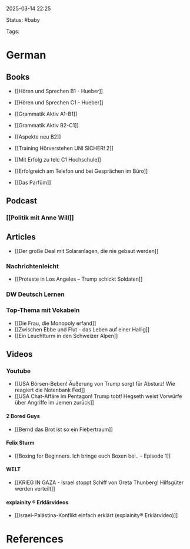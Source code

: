 2025-03-14 22:25

Status: #baby 

Tags:


# German

## Books

- [[Hören und Sprechen B1 - Hueber]]
- [[Hören und Sprechen C1 - Hueber]]
- [[Grammatik Aktiv A1-B1]]
- [[Grammatik Aktiv B2-C1]]
- [[Aspekte neu B2]]
- [[Training Hörverstehen UNI SICHER! 2]]
- [[Mit Erfolg zu telc C1 Hochschule]]
- [[Erfolgreich am Telefon und bei Gesprächen im Büro]]

- [[Das Parfüm]]
## Podcast

### [[Politik mit Anne Will]]


## Articles

- [[Der große Deal mit Solaranlagen, die nie gebaut werden]]

### Nachrichtenleicht
- [[Proteste in Los Angeles – Trump schickt Soldaten]]


### DW Deutsch Lernen



### Top-Thema mit Vokabeln

- [[Die Frau, die Monopoly erfand]]
- [[Zwischen Ebbe und Flut - das Leben auf einer Hallig]]
- [[Ein Leuchtturm in den Schweizer Alpen]]

## Videos

### Youtube

- [[USA Börsen-Beben! Äußerung von Trump sorgt für Absturz! Wie reagiert die Notenbank Fed]]
- [[USA Chat-Affäre im Pentagon! Trump tobt! Hegseth weist Vorwürfe über Angriffe im Jemen zurück]]

#### 2 Bored Guys
- [[Bernd das Brot ist so ein Fiebertraum]]

#### Felix Sturm
- [[Boxing for Beginners. Ich bringe euch Boxen bei.. - Episode 1]]

#### WELT
- [[KRIEG IN GAZA - Israel stoppt Schiff von Greta Thunberg! Hilfsgüter werden verteilt]]

#### explainity ® Erklärvideos
- [[Israel-Palästina-Konflikt einfach erklärt (explainity® Erklärvideo)]]




# References